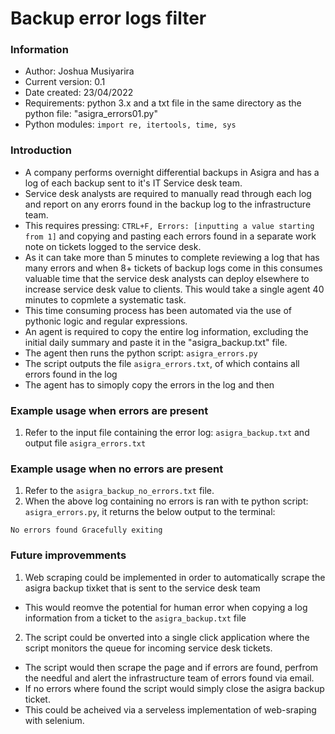 # Backup error logs filter

### Information
* Author: Joshua Musiyarira
* Current version: 0.1
* Date created: 23/04/2022
* Requirements: python 3.x and a txt file in the same directory as the python file: "asigra_errors01.py"
* Python modules: `import re, itertools, time, sys`

### Introduction
* A company performs overnight differential backups in Asigra and has a log of each backup sent to it's IT Service desk team.
* Service desk analysts are required to manually read through each log and report on any erorrs found in the backup log to the infrastructure team.
* This requires pressing: `CTRL+F, Errors: [inputting a value starting from 1]` and copying and pasting each errors found in a separate work note on tickets logged to the service desk.
* As it can take more than 5 minutes to complete reviewing a log that has many errors and when 8+ tickets of backup logs come in this consumes valuable time that the service desk analysts can deploy elsewhere to increase service desk value to clients. This would take a single agent 40 minutes to copmlete a systematic task.
* This time consuming process has been automated via the use of pythonic logic and regular expressions. 
* An agent is required to copy the entire log information, excluding the initial daily summary and paste it in the "asigra_backup.txt" file.
* The agent then runs the python script: `asigra_errors.py`
* The script outputs the file `asigra_errors.txt`, of which contains all errors found in the log
* The agent has to simoply copy the errors in the log and then 


### Example usage when errors are present
1. Refer to the input file containing the error log: `asigra_backup.txt` and output file `asigra_errors.txt`


### Example usage when no errors are present
1. Refer to the `asigra_backup_no_errors.txt` file.
2. When the above log containing no errors is ran with te python script: `asigra_errors.py`, it returns the below output to the terminal:

`
No errors found
Gracefully exiting
`

### Future improvemments
1. Web scraping could be implemented in order to automatically scrape the asigra backup tixket that is sent to the service desk team
* This would reomve the potential for human error when copying  a log information from a ticket to the `asigra_backup.txt` file
2. The script could be onverted into a single click application where the script monitors the queue for incoming service desk tickets.
* The script would then scrape the page and if errors are found, perfrom the needful and alert the infrastructure team of errors found via email.
* If no errors where found the script would simply close the asigra backup ticket. 
* This could be acheived via a serveless implementation of web-sraping with selenium. 
